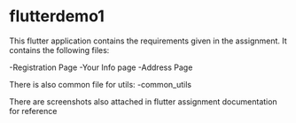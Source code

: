 # flutterdemo1

This flutter application contains the requirements given in the assignment. It contains the following files:

-Registration Page
-Your Info page
-Address Page

There is also common file for utils:
-common_utils

There are screenshots also attached in flutter assignment documentation for reference
